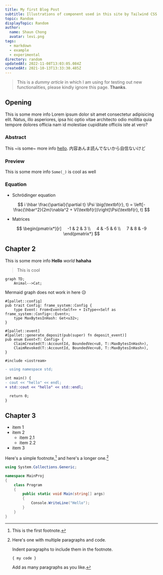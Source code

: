 ```yaml
---
title: My first Blog Post
subtitle: Illustrations of component used in this site by Tailwind CSS
topic: Random
displayTopic: Random
author:
  name: Shaun Chong
  avatar: levi.png
tags:
  - markdown
  - example
  - experimental
directory: random
updatedAt: 2022-11-08T13:03:05.084Z
createdAt: 2021-10-13T13:33:30.485Z
---
```


> This is a _dummy article_ in which I am using for testing out new functionalities, please kindly ignore this page. **Thanks**.

## Opening

This is some more info Lorem ipsum dolor sit amet consectetur adipisicing elit. Natus, illo asperiores, ipsa hic optio vitae architecto odio mollitia quia tempore dolores officia nam id molestiae cupiditate officiis iste at vero?

### Abstract

This ~is some~ more info [hello](http://somelink.com). 内容あんま読んでないから自信ないけど

### Preview

This is some more info `Some(_)` is cool as well

### Equation

- Schrödinger equation

$$
i \hbar \frac{\partial}{\partial t} \Psi \big(\textbf{r}, t) = \left[- \frac{\hbar^2}{2m}\nabla^2 + V(\textbf{r})\right]\Psi(\textbf{r}, t)
$$

- Matrices

$$
\begin{pmatrix*}[r]
    -1 & 2 & 3 \\
    4 & -5 & 6 \\
    7 & 8 & -9
\end{pmatrix*}
$$

## Chapter 2

<v-img src="deserted-place.jpg" alt="deserted place" caption="Pic 1: This is a humble caption"></v-img>

This is some more info
**Hello** _world_ **hahaha**

> This is cool

```mermaid
graph TD;
	Animal-->Cat;
```

Mermaid graph does not work in here 😥

```rust{1-2,8}[lib.rs]
#[pallet::config]
pub trait Config: frame_system::Config {
    type Event: From<Event<Self>> + IsType<<Self as frame_system::Config>::Event>;
    type MaxBytesInHash: Get<u32>;
}

#[pallet::event]
#[pallet::generate_deposit(pub(super) fn deposit_event)]
pub enum Event<T: Config> {
    ClaimCreated(T::AccountId, BoundedVec<u8, T::MaxBytesInHash>),
    ClaimRevoked(T::AccountId, BoundedVec<u8, T::MaxBytesInHash>),
}
```

```diff
#include <iostream>

- using namespace std;

int main() {
- cout << "hello" << endl;
+ std::cout << "hello" << std::endl;

  return 0;
}
```

## Chapter 3

- item 1
- item 2
  - item 2.1
  - item 2.2
- item 3

Here's a simple footnote,[^1] and here's a longer one.[^bignote]

[^1]: This is the first footnote.
[^bignote]: Here's one with multiple paragraphs and code.

    Indent paragraphs to include them in the footnote.

    `{ my code }`

    Add as many paragraphs as you like.

```cs
using System.Collections.Generic;

namespace MainProj
{
    class Program
    {
        public static void Main(string[] args)
        {
            Console.WriteLine("Hello");
        }
    }
}
```
